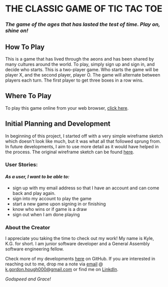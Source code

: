 
# **THE CLASSIC GAME OF TIC TAC TOE**

### ***The game of the ages that has lasted the test of time. Play on, shine on!***
 
## **How To Play**

This is a game that has lived through the aeons and has been shared by many cultures around the world. To play, simply sign up and sign in, and decide who starts. This is a two-player game. Who starts the game will be player X, and the second player, player O. The game will alternate between players each turn. The first player to get three boxes in a row wins.

## **Where To Play**

To play this game online from your web browser, [click here](https://kyegordon3886.github.io/kyle-hough-client/).

## **Initial Planning and Development**

In beginning of this project, I started off with a very simple wireframe sketch which doesn't look like much, but it was what all that followed sprung from. In future developments, I aim to use more detail as it would have helped in the process. The original wireframe sketch can be found [here](https://i.imgur.com/TYB4OWK.jpg).

### **User Stories:**

#### ***As a user, I want to be able to:***
* sign up with my email address so that I have an account and can come back and play again.
* sign into my account to play the game
* start a new game upon signing in or finishing
* know who wins or if game is a draw 
* sign out when I am done playing

### About the Creator

I appreciate you taking the time to check out my work! My name is Kyle, K.G. for short. I am junior software developer and a General Assembly software engineering fellow. 

Check more of my developments [here](https://github.com/kyegordon3886/kyle-hough-client) on GitHub. If you are interested in reaching out to me, drop me a note via [email](mailto:k.gordon.hough000@gmail.com) @ k.gordon.hough000@gmail.com or find me on [LinkdIn](https://www.linkedin.com/in/kg-and-the-machine/). 

*Godspeed and Grace!*
